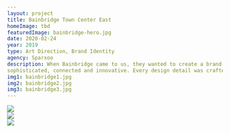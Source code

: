 ```yaml
---
layout: project
title: Bainbridge Town Center East
homeImage: tbd
featuredImage: bainbridge-hero.jpg
date: 2020-02-24
year: 2019
type: Art Direction, Brand Identity
agency: Sparxoo
description: When Bainbridge came to us, they wanted to create a brand that tied back to what represented not only their team, but their property—inspiring, empowering, captivating,
sophisticated, connected and innovative. Every design detail was crafted intentionally. From the brand voice and audience to the color palette and typography choices, there is rationale behind every choice
img1: bainbridge1.jpg
img2: bainbridge2.jpg
img3: bainbridge3.jpg
---
```


<div class="col-xs-12 col-sm-6 about-work-items__item">
  <img src="{{ site.baseurl}}/assets/images/{{ page.img1 }}">
</div>
<div class="col-xs-12 col-sm-6 about-work-items__item">
  <img src="{{ site.baseurl}}/assets/images/{{ page.img2 }}">
</div>
<div class="col-xs-12 about-work-items__item">
  <img src="{{ site.baseurl}}/assets/images/{{ page.img3 }}">
</div>
